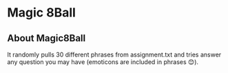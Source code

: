 # Magic 8Ball
## About Magic8Ball
It randomly pulls 30 different phrases from assignment.txt and tries answer any question you may have (emoticons are included in phrases 😊).

